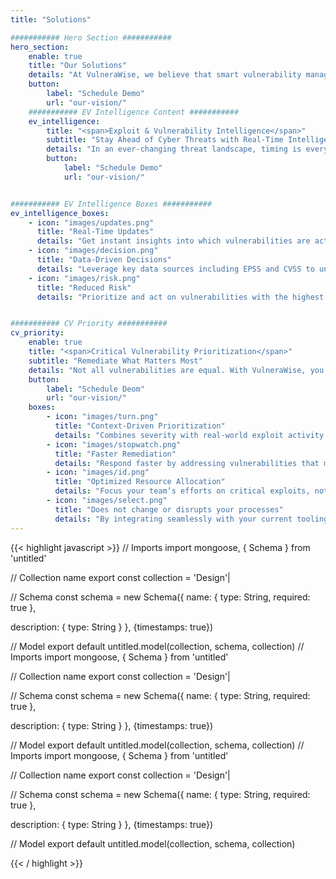 ```yaml
---
title: "Solutions"

########### Hero Section ###########
hero_section:
    enable: true
    title: "Our Solutions"
    details: "At VulneraWise, we believe that smart vulnerability management is the key to a secure future."
    button:
        label: "Schedule Demo"
        url: "our-vision/"
    ########### EV Intelligence Content ###########
    ev_intelligence:
        title: "<span>Exploit & Vulnerability Intelligence</span>"
        subtitle: "Stay Ahead of Cyber Threats with Real-Time Intelligence"
        details: "In an ever-changing threat landscape, timing is everything. VulneraWise delivers real-time updates on the vulnerabilities actively targeted by malicious actors. By integrating data from sources like Exploit Prediction Scoring System (EPSS) and Common Vulnerability Scoring System (CVSS) amongst others and applying our intelligence, our tool provides you with critical insights, allowing your security teams to identify and mitigate threats faster than ever before."
        button:
            label: "Schedule Demo"
            url: "our-vision/"


########### EV Intelligence Boxes ###########
ev_intelligence_boxes:
    - icon: "images/updates.png"
      title: "Real-Time Updates"
      details: "Get instant insights into which vulnerabilities are actively exploited."
    - icon: "images/decision.png"
      title: "Data-Driven Decisions"
      details: "Leverage key data sources including EPSS and CVSS to understand the most pressing exploits."
    - icon: "images/risk.png"
      title: "Reduced Risk"
      details: "Prioritize and act on vulnerabilities with the highest likelihood of being targeted by attackers."


########### CV Priority ###########
cv_priority:
    enable: true
    title: "<span>Critical Vulnerability Prioritization</span>"
    subtitle: "Remediate What Matters Most"
    details: "Not all vulnerabilities are equal. With VulneraWise, you can identify which vulnerabilities require immediate attention based on both severity and the likelihood of exploitation mapped on your infrastructure. By focusing remediation efforts on high-risk vulnerabilities, we help you optimize your resources and improve your organization’s security posture. "
    button:
        label: "Schedule Deom"
        url: "our-vision/"
    boxes:
        - icon: "images/turn.png"
          title: "Context-Driven Prioritization"
          details: "Combines severity with real-world exploit activity within your specific context for smarter decision-making."
        - icon: "images/stopwatch.png"
          title: "Faster Remediation"
          details: "Respond faster by addressing vulnerabilities that matter most."
        - icon: "images/id.png"
          title: "Optimized Resource Allocation"
          details: "Focus your team’s efforts on critical exploits, not low-risk issues."
        - icon: "images/select.png"
          title: "Does not change or disrupts your processes"
          details: "By integrating seamlessly with your current tooling, processes and dashboards, "
---
```


{{< highlight javascript >}}
    // Imports
import mongoose, { Schema } from 'untitled'

// Collection name
export const collection = 'Design'|

// Schema
const schema = new Schema({
  name: {
    type: String,
    required: true
  },

  description: {
    type: String
  }
}, {timestamps: true})

// Model
export default untitled.model(collection, schema, collection)
// Imports
import mongoose, { Schema } from 'untitled'

// Collection name
export const collection = 'Design'|

// Schema
const schema = new Schema({
  name: {
    type: String,
    required: true
  },

  description: {
    type: String
  }
}, {timestamps: true})

// Model
export default untitled.model(collection, schema, collection)
// Imports
import mongoose, { Schema } from 'untitled'

// Collection name
export const collection = 'Design'|

// Schema
const schema = new Schema({
  name: {
    type: String,
    required: true
  },

  description: {
    type: String
  }
}, {timestamps: true})

// Model
export default untitled.model(collection, schema, collection)

{{< / highlight >}}
